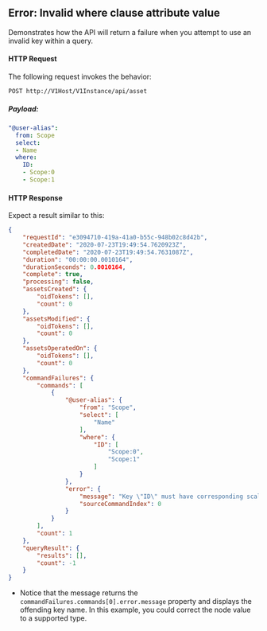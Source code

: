 ## Error: Invalid where clause attribute value

Demonstrates how the API will return a failure when you attempt to use an invalid key within a query.




#### HTTP Request

The following request invokes the behavior:

`POST http://V1Host/V1Instance/api/asset`

##### Payload:
```yaml
"@user-alias":
  from: Scope
  select:
  - Name
  where:
    ID:
    - Scope:0
    - Scope:1
```

#### HTTP Response

Expect a result similar to this:

```json
{
	"requestId": "e3094710-419a-41a0-b55c-948b02c8d42b",
	"createdDate": "2020-07-23T19:49:54.7620923Z",
	"completedDate": "2020-07-23T19:49:54.7631087Z",
	"duration": "00:00:00.0010164",
	"durationSeconds": 0.0010164,
	"complete": true,
	"processing": false,
	"assetsCreated": {
		"oidTokens": [],
		"count": 0
	},
	"assetsModified": {
		"oidTokens": [],
		"count": 0
	},
	"assetsOperatedOn": {
		"oidTokens": [],
		"count": 0
	},
	"commandFailures": {
		"commands": [
			{
				"@user-alias": {
					"from": "Scope",
					"select": [
						"Name"
					],
					"where": {
						"ID": [
							"Scope:0",
							"Scope:1"
						]
					}
				},
				"error": {
					"message": "Key \"ID\" must have corresponding scalar value\r\nParameter name: ID",
					"sourceCommandIndex": 0
				}
			}
		],
		"count": 1
	},
	"queryResult": {
		"results": [],
		"count": -1
	}
}
```

* Notice that the message returns the `commandFailures.commands[0].error.message` property and displays the offending key name. In this example, you could correct the node value to a supported type.
